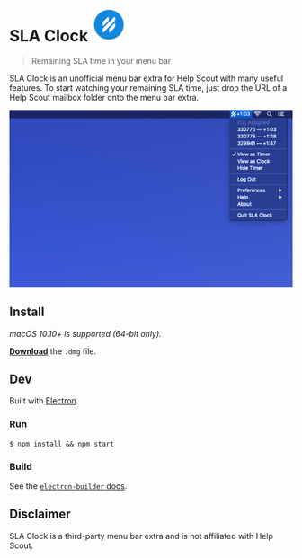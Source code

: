 # SLA Clock <img src="static/icon.png" width=60>
> Remaining SLA time in your menu bar

SLA Clock is an unofficial menu bar extra for Help Scout with many useful features. To start watching your remaining SLA time, just drop the URL of a Help Scout mailbox folder onto the menu bar extra.

<a href="https://github.com/simonroth/sla-clock/releases/latest">
  <img src="media/screenshot.png" width="786">
</a>

## Install
*macOS 10.10+ is supported (64-bit only).*

[**Download**](https://github.com/simonroth/sla-clock/releases/latest) the `.dmg` file.

## Dev
Built with [Electron](https://electronjs.org).

### Run
```
$ npm install && npm start
```

### Build
See the [`electron-builder` docs](https://www.electron.build/multi-platform-build).

## Disclaimer
SLA Clock is a third-party menu bar extra and is not affiliated with Help Scout.

